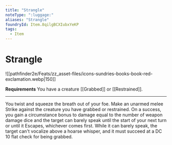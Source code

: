 ```yaml
---
title: "Strangle"
noteType: ":luggage:"
aliases: "Strangle"
foundryId: Item.8qilgBCXIubxYeKP
tags:
  - Item
---
```


# Strangle
![[pathfinder2e/Feats/zz_asset-files/icons-sundries-books-book-red-exclamation.webp|150]]

**Requirements** You have a creature [[Grabbed]] or [[Restrained]].

* * *

You twist and squeeze the breath out of your foe. Make an unarmed melee Strike against the creature you have grabbed or restrained. On a success, you gain a circumstance bonus to damage equal to the number of weapon damage dice and the target can barely speak until the start of your next turn or until it Escapes, whichever comes first. While it can barely speak, the target can't vocalize above a hoarse whisper, and it must succeed at a DC 10 flat check for being grabbed.
